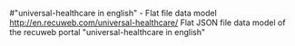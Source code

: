 #"universal-healthcare in english" - Flat file data model
http://en.recuweb.com/universal-healthcare/
Flat JSON file data model of the recuweb portal "universal-healthcare in english"
